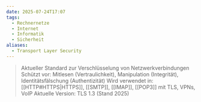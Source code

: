 ```yaml
---
date: 2025-07-24T17:07
tags:
  - Rechnernetze
  - Internet
  - Informatik
  - Sicherheit
aliases:
  - Transport Layer Security
---
```

> Aktueller Standard zur Verschlüsselung von Netzwerkverbindungen
> Schützt vor: Mitlesen (Vertraulichkeit), Manipulation (Integrität), Identitätsfälschung (Authentizität)
> Wird verwendet in: [[HTTP#HTTPS|HTTPS]], [[SMTP]], [[IMAP]], [[POP3]] mit TLS, VPNs, VoIP
> Aktuelle Version: TLS 1.3 (Stand 2025)